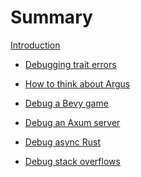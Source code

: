 # Summary

[Introduction](README.md)

- [Debugging trait errors](debug-media.md)

- [How to think about Argus]()

- [Debug a Bevy game]()

- [Debug an Axum server]()

- [Debug async Rust]()

- [Debug stack overflows]()
